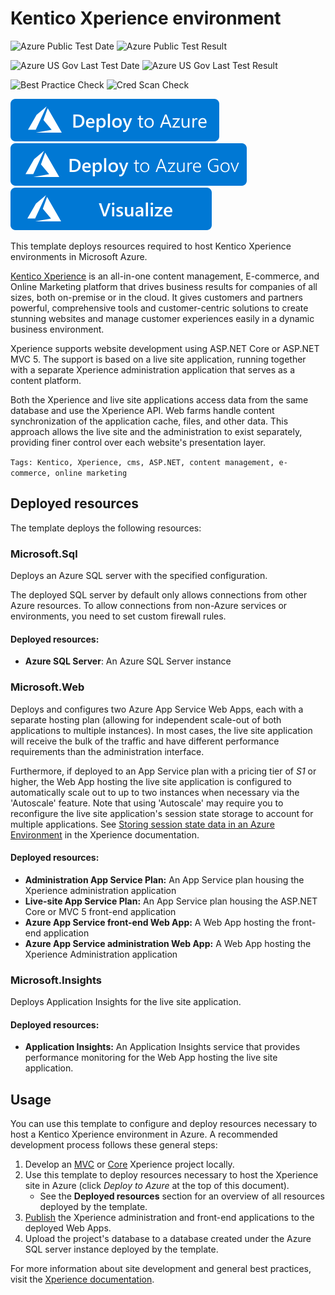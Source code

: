 # Kentico Xperience environment

![Azure Public Test Date](https://azurequickstartsservice.blob.core.windows.net/badges/kentico-xperience-environment/PublicLastTestDate.svg)
![Azure Public Test Result](https://azurequickstartsservice.blob.core.windows.net/badges/kentico-xperience-environment/PublicDeployment.svg)

![Azure US Gov Last Test Date](https://azurequickstartsservice.blob.core.windows.net/badges/kentico-xperience-environment/FairfaxLastTestDate.svg)
![Azure US Gov Last Test Result](https://azurequickstartsservice.blob.core.windows.net/badges/kentico-xperience-environment/FairfaxDeployment.svg)

![Best Practice Check](https://azurequickstartsservice.blob.core.windows.net/badges/kentico-xperience-environment/BestPracticeResult.svg)
![Cred Scan Check](https://azurequickstartsservice.blob.core.windows.net/badges/kentico-xperience-environment/CredScanResult.svg)

[![Deploy To Azure](https://raw.githubusercontent.com/Azure/azure-quickstart-templates/master/1-CONTRIBUTION-GUIDE/images/deploytoazure.svg?sanitize=true)](https://portal.azure.com/#create/Microsoft.Template/uri/https%3A%2F%2Fraw.githubusercontent.com%2FAzure%2Fazure-quickstart-templates%2Fmaster%2Fkentico-xperience-environment%2Fazuredeploy.json)
[![Deploy To Azure US Gov](https://raw.githubusercontent.com/Azure/azure-quickstart-templates/master/1-CONTRIBUTION-GUIDE/images/deploytoazuregov.svg?sanitize=true)](https://portal.azure.us/#create/Microsoft.Template/uri/https%3A%2F%2Fraw.githubusercontent.com%2FAzure%2Fazure-quickstart-templates%2Fmaster%2Fkentico-xperience-environment%2Fazuredeploy.json)
[![Visualize](https://raw.githubusercontent.com/Azure/azure-quickstart-templates/master/1-CONTRIBUTION-GUIDE/images/visualizebutton.svg?sanitize=true)](http://armviz.io/#/?load=https%3A%2F%2Fraw.githubusercontent.com%2FAzure%2Fazure-quickstart-templates%2Fmaster%2Fkentico-xperience-environment%2Fazuredeploy.json)


This template deploys resources required to host Kentico Xperience environments in Microsoft Azure.

[Kentico Xperience](https://xperience.io/) is an all-in-one content management, E-commerce, and Online Marketing platform that drives business results for companies of all sizes, both on-premise or in the cloud. It gives customers and partners powerful, comprehensive tools and customer-centric solutions to create stunning websites and manage customer experiences easily in a dynamic business environment.

Xperience supports website development using ASP.&#8203;NET Core or ASP.NET MVC 5. The support is based on a live site application, running together with a separate Xperience administration application that serves as a content platform.

Both the Xperience and live site applications access data from the same database and use the Xperience API. Web farms handle content synchronization of the application cache, files, and other data. This approach allows the live site and the administration to exist separately, providing finer control over each website's presentation layer.

`Tags: Kentico, Xperience, cms, ASP.NET, content management, e-commerce, online marketing`

## Deployed resources

The template deploys the following resources:

### Microsoft.Sql

Deploys an Azure SQL server with the specified configuration. 

The deployed SQL server by default only allows connections from other Azure resources. To allow connections from non-Azure services or environments, you need to set custom firewall rules.

#### Deployed resources:

+ **Azure SQL Server**: An Azure SQL Server instance

### Microsoft.&#8203;Web

Deploys and configures two Azure App Service Web Apps, each with a separate hosting plan (allowing for independent scale-out of both applications to multiple instances). In most cases, the live site application will receive the bulk of the traffic and have different performance requirements than the administration interface.

Furthermore, if deployed to an App Service plan with a pricing tier of *S1* or higher, the Web App hosting the live site application is configured to automatically scale out to up to two instances when necessary via the 'Autoscale' feature. Note that using 'Autoscale' may require you to reconfigure the live site application's session state storage to account for multiple applications. See [Storing session state data in an Azure Environment](https://devnet.kentico.com/CMSPages/DocLinkMapper.ashx?version=latest&link=azure_state_storing) in the Xperience documentation.

#### Deployed resources:

+ **Administration App Service Plan:** An App Service plan housing the Xperience administration application
+ **Live-site App Service Plan:** An App Service plan housing the ASP.NET Core or MVC 5 front-end application 
+ **Azure App Service front-end Web App:** A Web App hosting the front-end application
+ **Azure App Service administration Web App:** A Web App hosting the Xperience Administration application

### Microsoft.Insights

Deploys Application Insights for the live site application.

#### Deployed resources:

+ **Application Insights:** An Application Insights service that provides performance monitoring for the Web App hosting the live site application.

## Usage

You can use this template to configure and deploy resources necessary to host a Kentico Xperience environment in Azure. A recommended development process follows these general steps:

1. Develop an [MVC](https://devnet.kentico.com/CMSPages/DocLinkMapper.ashx?version=latest&link=mvc_development) or [Core](https://devnet.kentico.com/CMSPages/DocLinkMapper.ashx?version=latest&link=core_section_root) Xperience project locally.
2. Use this template to deploy resources necessary to host the Xperience site in Azure (click *Deploy to Azure* at the top of this document).
	- See the **Deployed resources** section for an overview of all resources deployed by the template.
3. [Publish](https://devnet.kentico.com/CMSPages/DocLinkMapper.ashx?version=latest&link=kentico_azure_webapps) the Xperience administration and front-end applications to the deployed Web Apps.
4. Upload the project's database to a database created under the Azure SQL server instance deployed by the template. 

For more information about site development and general best practices, visit the [Xperience documentation](https://docs.xperience.io/).
